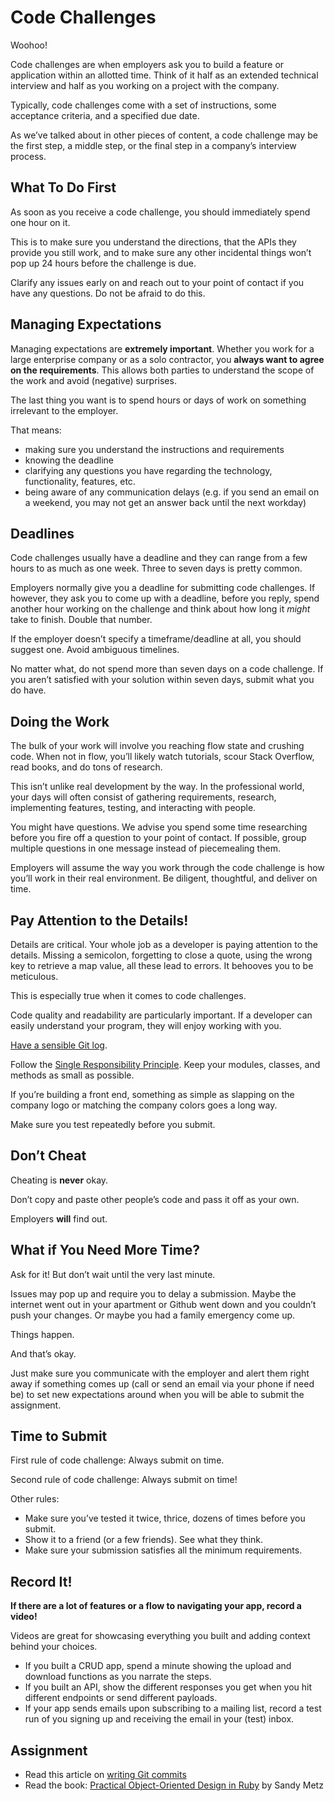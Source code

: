 # Code Challenges

Woohoo!

Code challenges are when employers ask you to build a feature or application within an allotted time. Think of it half as an extended technical interview and half as you working on a project with the company.

Typically, code challenges come with a set of instructions, some acceptance criteria, and a specified due date.

As we’ve talked about in other pieces of content, a code challenge may be the first step, a middle step, or the final step in a company’s interview process. 

## What To Do First

As soon as you receive a code challenge, you should immediately spend one hour on it. 

This is to make sure you understand the directions, that the APIs they provide you still work, and to make sure any other incidental things won’t pop up 24 hours before the challenge is due.

Clarify any issues early on and reach out to your point of contact if you have any questions. Do not be afraid to do this.

## Managing Expectations

Managing expectations are **extremely important**. Whether you work for a large enterprise company or as a solo contractor, you **always want to agree on the requirements**. This allows both parties to understand the scope of the work and avoid (negative) surprises.

The last thing you want is to spend hours or days of work on something irrelevant to the employer.

That means:
- making sure you understand the instructions and requirements
- knowing the deadline
- clarifying any questions you have regarding the technology, functionality, features, etc.
- being aware of any communication delays (e.g. if you send an email on a weekend, you may not get an answer back until the next workday)

## Deadlines

Code challenges usually have a deadline and they can range from a few hours to as much as one week. Three to seven days is pretty common.

Employers normally give you a deadline for submitting code challenges. If however, they ask you to come up with a deadline, before you reply, spend another hour working on the challenge and think about how long it *might* take to finish. Double that number.

If the employer doesn’t specify a timeframe/deadline at all, you should suggest one. Avoid ambiguous timelines.

No matter what, do not spend more than seven days on a code challenge. If you aren’t satisfied with your solution within seven days, submit what you do have. 

## Doing the Work

The bulk of your work will involve you reaching flow state and crushing code. When not in flow, you’ll likely watch tutorials, scour Stack Overflow, read books, and do tons of research.

This isn’t unlike real development by the way. In the professional world, your days will often consist of gathering requirements, research, implementing features, testing, and interacting with people.

You might have questions. We advise you spend some time researching before you fire off a question to your point of contact. If possible, group multiple questions in one message instead of piecemealing them.

Employers will assume the way you work through the code challenge is how you’ll work in their real environment. Be diligent, thoughtful, and deliver on time.

## Pay Attention to the Details!

Details are critical. Your whole job as a developer is paying attention to the details. Missing a semicolon, forgetting to close a quote, using the wrong key to retrieve a map value, all these lead to errors. It behooves you to be meticulous.

This is especially true when it comes to code challenges. 

Code quality and readability are particularly important. If a developer can easily understand your program, they will enjoy working with you.

[Have a sensible Git log](http://chris.beams.io/posts/git-commit/).

Follow the [Single Responsibility Principle](https://en.wikipedia.org/wiki/Single_responsibility_principle). Keep your modules, classes, and methods as small as possible.

If you’re building a front end, something as simple as slapping on the company logo or matching the company colors goes a long way.

Make sure you test repeatedly before you submit.

## Don’t Cheat

Cheating is **never** okay.

Don’t copy and paste other people’s code and pass it off as your own. 

Employers **will** find out.

## What if You Need More Time?

Ask for it! But don’t wait until the very last minute.

Issues may pop up and require you to delay a submission. Maybe the internet went out in your apartment or Github went down and you couldn’t push your changes. Or maybe you had a family emergency come up. 

Things happen. 

And that’s okay.

Just make sure you communicate with the employer and alert them right away if something comes up (call or send an email via your phone if need be) to set new expectations around when you will be able to submit the assignment.

## Time to Submit

First rule of code challenge: Always submit on time.

Second rule of code challenge: Always submit on time! 

Other rules: 
- Make sure you’ve tested it twice, thrice, dozens of times before you submit.
- Show it to a friend (or a few friends). See what they think.
- Make sure your submission satisfies all the minimum requirements.

## Record It! 

**If there are a lot of features or a flow to navigating your app, record a video!**

Videos are great for showcasing everything you built and adding context behind your choices. 

- If you built a CRUD app, spend a minute showing the upload and download functions as you narrate the steps. 
- If you built an API, show the different responses you get when you hit different endpoints or send different payloads.
- If your app sends emails upon subscribing to a mailing list, record a test run of you signing up and receiving the email in your (test) inbox.

## Assignment

- Read this article on [writing Git commits](http://chris.beams.io/posts/git-commit/)
- Read the book: [Practical Object-Oriented Design in Ruby](http://www.poodr.com/) by Sandy Metz
